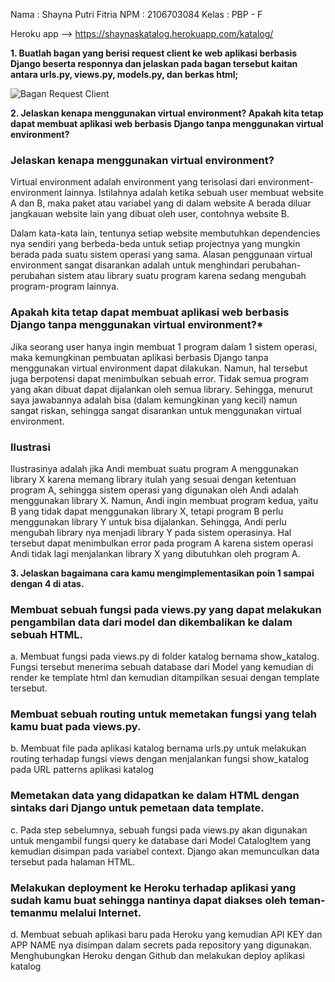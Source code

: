 Nama    : Shayna Putri Fitria
NPM     : 2106703084
Kelas   : PBP - F

Heroku app --> https://shaynaskatalog.herokuapp.com/katalog/ 

**1. Buatlah bagan yang berisi request client ke web aplikasi berbasis Django beserta responnya dan jelaskan pada bagan tersebut kaitan antara urls.py, views.py, models.py, dan berkas html;**

![Bagan Request Client](https://github.com/shaynaputri/tugas2-pbp/blob/main/katalog/pola-django.png)

**2. Jelaskan kenapa menggunakan virtual environment? Apakah kita tetap dapat membuat aplikasi web berbasis Django tanpa menggunakan virtual environment?**

### Jelaskan kenapa menggunakan virtual environment?
Virtual environment adalah environment yang terisolasi dari environment-environment lainnya. Istilahnya adalah ketika sebuah user membuat website A dan B, maka paket atau variabel yang di dalam website A berada diluar jangkauan website lain yang dibuat oleh user, contohnya website B.

Dalam kata-kata lain, tentunya setiap website membutuhkan dependencies nya sendiri yang berbeda-beda untuk setiap projectnya yang mungkin berada pada suatu sistem operasi yang sama. Alasan penggunaan virtual environment sangat disarankan adalah untuk menghindari perubahan-perubahan sistem atau library suatu program karena sedang mengubah program-program lainnya.

### Apakah kita tetap dapat membuat aplikasi web berbasis Django tanpa menggunakan virtual environment?*
Jika seorang user hanya ingin membuat 1 program dalam 1 sistem operasi, maka kemungkinan pembuatan aplikasi berbasis Django tanpa menggunakan virtual environment dapat dilakukan. Namun, hal tersebut juga berpotensi dapat menimbulkan sebuah error. Tidak semua program yang akan dibuat dapat dijalankan oleh semua library. Sehingga, menurut saya jawabannya adalah bisa (dalam kemungkinan yang kecil) namun sangat riskan, sehingga sangat disarankan untuk menggunakan virtual environment.

### Ilustrasi
Ilustrasinya adalah jika Andi membuat suatu program A menggunakan library X karena memang library itulah yang sesuai dengan ketentuan program A, sehingga sistem operasi yang digunakan oleh Andi adalah menggunakan library X. Namun, Andi ingin membuat program kedua, yaitu B yang tidak dapat menggunakan library X, tetapi program B perlu menggunakan library Y untuk bisa dijalankan. Sehingga, Andi perlu mengubah library nya menjadi library Y pada sistem operasinya. Hal tersebut dapat menimbulkan error pada program A karena sistem operasi Andi tidak lagi menjalankan library X yang dibutuhkan oleh program A.

**3. Jelaskan bagaimana cara kamu mengimplementasikan poin 1 sampai dengan 4 di atas.**

### Membuat sebuah fungsi pada views.py yang dapat melakukan pengambilan data dari model dan dikembalikan ke dalam sebuah HTML.
a. Membuat fungsi pada views.py di folder katalog bernama show_katalog. Fungsi tersebut menerima sebuah database dari Model yang kemudian di render ke template html dan kemudian ditampilkan sesuai dengan template tersebut.

### Membuat sebuah routing untuk memetakan fungsi yang telah kamu buat pada views.py.
b. Membuat file pada aplikasi katalog bernama urls.py untuk melakukan routing terhadap fungsi views dengan menjalankan fungsi show_katalog pada URL patterns aplikasi katalog

### Memetakan data yang didapatkan ke dalam HTML dengan sintaks dari Django untuk pemetaan data template.
c. Pada step sebelumnya, sebuah fungsi pada views.py akan digunakan untuk mengambil fungsi query ke database dari Model CatalogItem yang kemudian disimpan pada variabel context. Django akan memunculkan data tersebut pada halaman HTML.

### Melakukan deployment ke Heroku terhadap aplikasi yang sudah kamu buat sehingga nantinya dapat diakses oleh teman-temanmu melalui Internet.
d. Membuat sebuah aplikasi baru pada Heroku yang kemudian API KEY dan APP NAME nya disimpan dalam secrets pada repository yang digunakan. Menghubungkan Heroku dengan Github dan melakukan deploy aplikasi katalog
    

